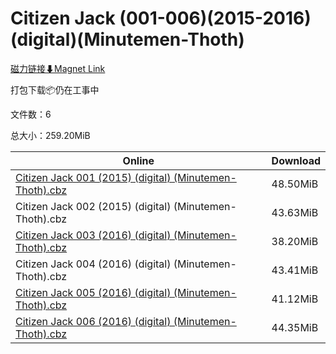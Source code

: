 # Citizen Jack (001-006)(2015-2016)(digital)(Minutemen-Thoth)

[磁力链接⬇Magnet Link](magnet:?xt=urn:btih:961f054f8577c25fb889ee0b73b6a87503909709&dn=Citizen%20Jack%20%28001-006%29%282015-2016%29%28digital%29%28Minutemen-Thoth%29)

打包下载📦仍在工事中

文件数：6

总大小：259.20MiB

Online | Download
--- | ---
[Citizen Jack 001 (2015) (digital) (Minutemen-Thoth).cbz](https://github.com/alicewish/markdown/blob/master/comic/Citizen-Jack-001-2015-digital-Minutemen-Thoth-cbz.md) | 48.50MiB
Citizen Jack 002 (2015) (digital) (Minutemen-Thoth).cbz | 43.63MiB
[Citizen Jack 003 (2016) (digital) (Minutemen-Thoth).cbz](https://github.com/alicewish/markdown/blob/master/comic/Citizen-Jack-003-2016-digital-Minutemen-Thoth-cbz.md) | 38.20MiB
Citizen Jack 004 (2016) (digital) (Minutemen-Thoth).cbz | 43.41MiB
[Citizen Jack 005 (2016) (digital) (Minutemen-Thoth).cbz](https://github.com/alicewish/markdown/blob/master/comic/Citizen-Jack-005-2016-digital-Minutemen-Thoth-cbz.md) | 41.12MiB
[Citizen Jack 006 (2016) (digital) (Minutemen-Thoth).cbz](https://github.com/alicewish/markdown/blob/master/comic/Citizen-Jack-006-2016-digital-Minutemen-Thoth-cbz.md) | 44.35MiB